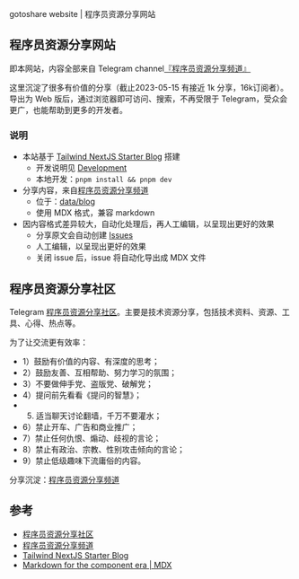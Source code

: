 gotoshare website | 程序员资源分享网站

## 程序员资源分享网站

即本网站，内容全部来自 Telegram channel[『程序员资源分享频道』](https://t.me/gotoshare)

这里沉淀了很多有价值的分享（截止2023-05-15 有接近 1k 分享，16k订阅者）。导出为 Web 版后，通过浏览器即可访问、搜索，不再受限于 Telegram，受众会更广，也能帮助到更多的开发者。

### 说明

- 本站基于 [Tailwind NextJS Starter Blog](https://github.com/timlrx/tailwind-nextjs-starter-blog) 搭建
  - 开发说明见 [Development](./Development.md)
  - 本地开发：`pnpm install && pnpm dev`
- 分享内容，来自[程序员资源分享频道](https://t.me/gotoshare)
  - 位于：[data/blog](data/blog)
  - 使用 MDX 格式，兼容 markdown
- 因内容格式差异较大，自动化处理后，再人工编辑，以呈现出更好的效果
  - 分享原文会自动创建 [Issues](https://github.com/goto-share/website/issues?q=label%3Apost+)
  - 人工编辑，以呈现出更好的效果
  - 关闭 issue 后，issue 将自动化导出成 MDX 文件


## 程序员资源分享社区

Telegram [程序员资源分享社区](https://t.co/QCkvQEUOkw)。主要是技术资源分享，包括技术资料、资源、工具、心得、热点等。 

为了让交流更有效率：
- 1）鼓励有价值的内容、有深度的思考；
- 2）鼓励友善、互相帮助、努力学习的氛围；
- 3）不要做伸手党、盗版党、破解党；
- 4）提问前先看看《提问的智慧》；
- 5) 适当聊天讨论翻墙，千万不要灌水；
- 6）禁止开车、广告和商业推广；
- 7）禁止任何仇恨、煽动、歧视的言论； 
- 8）禁止有政治、宗教、性别攻击倾向的言论；
- 9）禁止低级趣味下流庸俗的内容。

分享沉淀：[程序员资源分享频道](https://t.me/gotoshare)

## 参考

- [程序员资源分享社区](https://t.co/QCkvQEUOkw)
- [程序员资源分享频道](https://t.me/gotoshare)
- [Tailwind NextJS Starter Blog](https://github.com/timlrx/tailwind-nextjs-starter-blog)
- [Markdown for the component era | MDX](https://mdxjs.com/)
